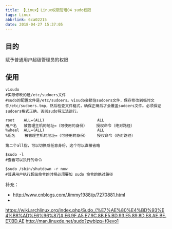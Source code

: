 ```yaml
---
title: 【Linux】Linux权限管理04 sudo权限
tags: Linux
abbrlink: 6ca02215
date: 2018-04-27 15:37:05
---
```


## 目的
赋予普通用户超级管理员的权限

## 使用
```
visudo
#实际修改的是/etc/sudoers文件
#sudo的配置文件是/etc/sudoers。visudo会锁住sudoers文件，保存修改到临时文件/etc/sudoers.tmp，然后检查文件格式，确保正确后才会覆盖sudoers文件。必须保证sudoers格式正确，否则sudo将无法运行。

root    ALL=(ALL)                       ALL
用户名   被管理主机的地址=（可使用的身份）    授权命令（绝对路径）
%wheel  ALL=(ALL)                       ALL
%组名    被管理主机的地址=（可使用的身份）    授权命令（绝对路径）

第二个all指，可以切换成任意身份，这个可以直接省略

$sudo -l 
#查看可以执行的命令

$sudo /sbin/shutdown -r now
#普通用户执行超级命令的时候必须要加 sudo 命令的绝对路径
```


补充：
* http://www.cnblogs.com/Jimmy1988/p/7270881.html
*  
https://wiki.archlinux.org/index.php/Sudo_(%E7%AE%80%E4%BD%93%E4%B8%AD%E6%96%87)#.E6.9F.A5.E7.9C.8B.E5.BD.93.E5.89.8D.E8.AE.BE.E7.BD.AE
http://man.linuxde.net/sudo?zwbizq=f0evo1
